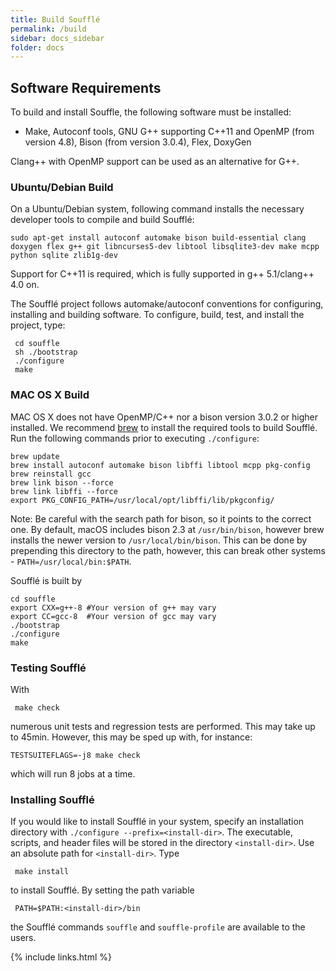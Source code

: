 ```yaml
---
title: Build Soufflé
permalink: /build
sidebar: docs_sidebar
folder: docs
---
```


## Software Requirements

To build and install Souffle, the following software must be installed:

* Make, Autoconf tools, GNU G++ supporting C++11 and OpenMP (from version 4.8), Bison (from version 3.0.4), Flex, DoxyGen

Clang++ with OpenMP support can be used as an alternative for G++.

### Ubuntu/Debian Build

On a Ubuntu/Debian system, following command installs the necessary developer tools to compile and build Soufflé:

```
sudo apt-get install autoconf automake bison build-essential clang doxygen flex g++ git libncurses5-dev libtool libsqlite3-dev make mcpp python sqlite zlib1g-dev
```

Support for C++11 is required, which is fully supported in g++ 5.1/clang++ 4.0 on.

The Soufflé project follows automake/autoconf conventions for configuring, installing and building software. To configure, build, test, and install the project, type:
```
 cd souffle
 sh ./bootstrap
 ./configure
 make
```


### MAC OS X Build

MAC OS X does not have OpenMP/C++ nor a bison version 3.0.2 or higher installed. We recommend [brew](http://brew.sh) to install the required tools to build Soufflé. Run the following commands prior to executing `./configure`:
```
brew update
brew install autoconf automake bison libffi libtool mcpp pkg-config
brew reinstall gcc
brew link bison --force
brew link libffi --force
export PKG_CONFIG_PATH=/usr/local/opt/libffi/lib/pkgconfig/
```

Note: Be careful with the search path for bison, so it points to the correct one. By default, macOS includes bison 2.3 at `/usr/bin/bison`, however brew installs the newer version to `/usr/local/bin/bison`. This can be done by prepending this directory to the path, however, this can break other systems - `PATH=/usr/local/bin:$PATH`.

Soufflé is built by 

```
cd souffle
export CXX=g++-8 #Your version of g++ may vary
export CC=gcc-8  #Your version of gcc may vary
./bootstrap
./configure
make
```

### Testing Soufflé

With 
```
 make check
```
numerous unit tests and regression tests are performed. This may take up to 45min.
However, this may be sped up with, for instance:
```
TESTSUITEFLAGS=-j8 make check
```
which will run 8 jobs at a time.

### Installing Soufflé

If you would like to install Soufflé in your system, specify an installation directory with `./configure --prefix=<install-dir>`. The executable, scripts, and header files will be stored in the directory ```<install-dir>```. Use an absolute path for ```<install-dir>```. Type 
```
 make install
```
to install Soufflé. By setting the path variable 
```
 PATH=$PATH:<install-dir>/bin
``` 
the Soufflé commands ```souffle``` and ```souffle-profile``` are available to the users.


{% include links.html %}
